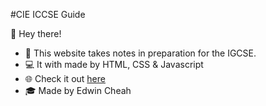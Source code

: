 #CIE ICCSE Guide

👋 Hey there! 

- 📝 This website takes notes in preparation for the IGCSE. 
- ‍💻 It with made by HTML, CSS & Javascript
- 🌐 Check it out [here](cieigcseguide.vercel.app)
- 🎓 Made by Edwin Cheah
